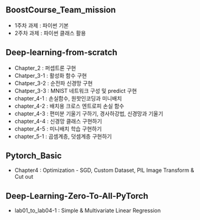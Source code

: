 
## BoostCourse_Team_mission
- 1주차 과제 : 파이썬 기본
- 2주차 과제 : 파이썬 클래스 활용


## Deep-learning-from-scratch
- Chapter_2 : 퍼셉트론 구현
- Chatper_3-1 : 활성화 함수 구현
- Chatper_3-2 : 순전파 신경망 구현
- Chatper_3-3 : MNIST 네트워크 구성 및 predict 구현
- chapter_4-1 : 손실함수, 원핫인코딩과 미니배치
- chapter_4-2 : 배치용 크로스 엔트로피 손실 함수
- chapter_4-3 : 편미분 기울기 구하기, 경사하강법, 신경망과 기울기
- chapter_4-4 : 신경망 클래스 구현하기
- chapter_4-5 : 미니배치 학습 구현하기
- chapter_5-1 : 곱셈계층, 덧셈계층 구현하기


## Pytorch_Basic
- Chapter4 : Optimization - SGD, Custom Dataset, PIL Image Transform & Cut out


## Deep-Learning-Zero-To-All-PyTorch
- lab01_to_lab04-1 : Simple & Multivariate Linear Regression
